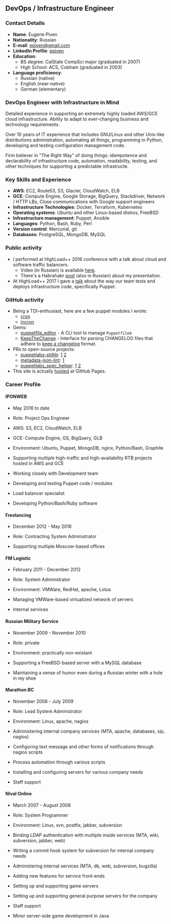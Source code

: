 ## DevOps / Infrastructure Engineer

### Contact Details
* **Name**: Eugene Piven
* **Nationality**: Russian
* **E-mail**: [epiven@gmail.com](mailto:epiven@gmail.com)
* **LinkedIn Profile**: [epiven](https://linkedin.com/in/epiven)
* **Education**:
  * BS degree: CalState CompSci major (graduated in 2007)
  * High School: ACS, Cobham (graduated in 2003)
* **Language proficiency**:
  * Russian (native)
  * English (near-native)
  * German (elementary)

### DevOps Engineer with Infrastructure in Mind
Detailed experience in supporting an extremely highly loaded AWS/GCE cloud infrastructure. Ability to adapt to ever-changing
business and technology requirements.

Over 10 years of IT experience that includes GNU/Linux and other Unix-like distributions administration, automating all
things, programming in Python, developing and testing configuration management code.

Firm believer in "The Right Way" of doing things: idempotence and declarability of infrastructure code, automation,
readability, testing, and other techniques for supporting a predictable infrastructe.

### Key Skills and Experience
* **AWS**: EC2, Route53, S3, Glacier, CloudWatch, ELB
* **GCE**: Compute Engine, Google Storage, BigQuery, Stackdriver, Network / HTTP LBs, Close communications with Google
  support engineers
* **Infrastructure Technologies**: Docker, Terraform, Kubernetes
* **Operating systems**: Ubuntu and other Linux-based distros, FreeBSD
* **Infrastructure management**: Puppet, Ansible
* **Languages**: Python, Bash, Ruby, Perl
* **Version control**: Mercurial, git
* **Databases**: PostgreSQL, MongoDB, MySQL

### Public activity
* I performed at HighLoad++ 2016 conference with a talk about cloud and software traffic balancers.
  * Video (in Russian) is available [here](https://youtu.be/uDclCk8doG8).
  * There's a Habrahabr [post](https://habrahabr.ru/post/321560/) (also in Russian) about my presentation.
* At HighLoad++ 2017 I gave a [talk](http://www.highload.ru/2017/abstracts/3033.html) about the way our team tests
  and deploys infrastructure code, specifically Puppet.

### GitHub activity
* Being a TDI-enthusiast, here are a few puppet modules I wrote:
  * [cron](https://github.com/pegasd/puppet-cron)
  * [incron](https://github.com/pegasd/puppet-incron)
* Gems:
  * [puppetfile_editor](https://github.com/pegasd/puppetfile_editor) - A CLI tool to manage `Puppetfile`s
  * [KeepTheChange](https://github.com/pegasd/keepthechange) - Interface for parsing CHANGELOG files that adhere to
    [keep a changelog](http://keepachangelog.com/) format.
* PRs to open-source projects:
  * [puppetlabs-stdlib](https://github.com/puppetlabs/puppetlabs-stdlib): [1](https://github.com/puppetlabs/puppetlabs-stdlib/pull/855) [2](https://github.com/puppetlabs/puppetlabs-stdlib/pull/856)
  * [metadata-json-lint](https://github.com/voxpupuli/metadata-json-lint): [1](https://github.com/voxpupuli/metadata-json-lint/pull/91)
  * [puppetlabs_spec_helper](https://github.com/puppetlabs/puppetlabs_spec_helper): [1](https://github.com/puppetlabs/puppetlabs_spec_helper/pull/208) [2](https://github.com/puppetlabs/puppetlabs_spec_helper/pull/206)
* This site is actually [hosted](https://github.com/epivenpro/epivenpro.github.io) at GitHub Pages.

### Career Profile
#### IPONWEB
* May 2016 to date
* Role: Project Ops Engineer
* AWS: S3, EC2, CloudWatch, ELB
* GCE: Compute Engine, GS, BigQuery, GLB
* Environment: Ubuntu, Puppet, MongoDB, nginx, Python/Bash, Graphite

* Supporting multiple high-traffic and high-availability RTB projects hosted in AWS and GCE
* Working closely with Development team
* Developing and testing Puppet code / modules
* Load balancer specialist
* Developing Python/Bash/Ruby software

#### Freelancing
* December 2012 - May 2016
* Role: Contracting System Administrator

* Supporting multiple Moscow-based offices

#### FM Logistic
* February 2011 - December 2012
* Role: System Administrator
* Environment: VMWare, RedHat, apache, Lotus

* Managing VMWare-based virtualized network of servers
* Internal services

#### Russian Military Service
* November 2009 - November 2010
* Role: private
* Environment: practically non-existant

* Supporting a FreeBSD-based server with a MySQL database
* Maintaining a sense of humor even during a Russian winter with a hole in my shoe

#### Marathon BC
* November 2008 - July 2009
* Role: Lead System Administrator
* Environment: Linux, apache, nagios

* Administering internal company services (MTA, apache, databases, sip, nagios)
* Configuring text message and other forms of notifications through nagios scripts
* Process automation through various scripts
* Installing and configuring servers for various company needs
* Staff support

#### Nival Online
* March 2007 - August 2008
* Role: System Programmer
* Environment: Linux, svn, postfix, jabber, subversion

* Binding LDAP authentication with multiple inside services (MTA, wiki, subversion, jabber, web)
* Writing a commit hook system for subversion for internal company needs
* Administering internal services (MTA, db, web, subversion, bugzilla)
* Adding new features for service front-ends
* Setting up and supporting game servers
* Setting up and supporting general purpose servers for the company
* Staff support
* Minor server-side game development in Java
